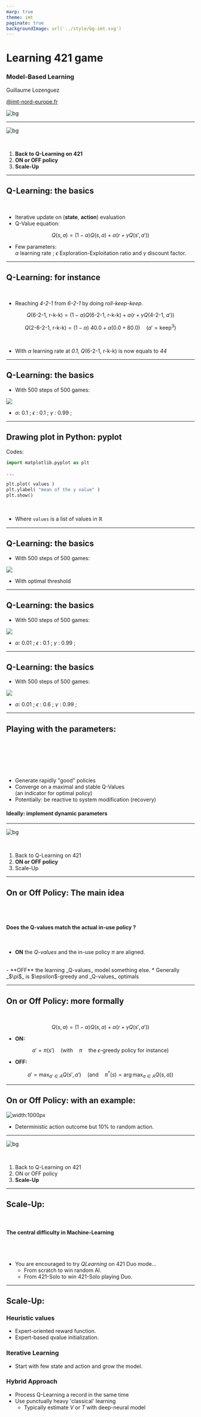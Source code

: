 ```yaml
---
marp: true
theme: imt
paginate: true
backgroundImage: url('../style/bg-imt.svg')
---
```


# Learning 421 game 

### Model-Based Learning

Guillaume Lozenguez

[@imt-nord-europe.fr](mailto:guillaume.lozenguez@imt-nord-europe.fr)

![bg](../style/bg-tittle.svg)

---

![bg](../style/bg-toc.svg)

<br/>

1. **Back to Q-Learning on 421**
2. **ON or OFF policy**
3. **Scale-Up**

---

## Q-Learning: the basics

<br >

- Iterative update on (**state**, **action**) evaluation
- Q-Value equation:

$$Q(s, a) = (1-\alpha)Q(s,a) + \alpha \left(r + \gamma Q(s', a')\right)$$

- Few parameters:<br /> *$\alpha$* learning rate ; *$\epsilon$* Exploration-Exploitation ratio and *$\gamma$* discount factor.  

---

## Q-Learning: for instance

<br >

- Reaching *4-2-1* from *6-2-1* by doing *roll-keep-keep*.

$$Q(\text{6-2-1},\ \text{r-k-k}) = (1-\alpha)Q(\text{6-2-1},\ \text{r-k-k}) + \alpha \left(r + \gamma Q(\text{4-2-1},\ a')\right)$$


$$Q(\text{2-6-2-1},\ \text{r-k-k}) = (1-\alpha)\ 40.0 + \alpha \left( 0.0 + 80.0 \right) \quad (a' = \text{keep}^3)$$

<br />

- With *$\alpha$* learning rate at _0.1_, $Q(\text{6-2-1},\ \text{r-k-k})$ is now equals to _44_

---

## Q-Learning: the basics

- With 500 steps of 500 games:

![](../figs/q421-v1.svg)

- *$\alpha$*: $0.1$ ; *$\epsilon$* : $0.1$ ; *$\gamma$* : $0.99$ ;


---

## Drawing plot in Python: pyplot

Codes: 

```python
import matplotlib.pyplot as plt

...

plt.plot( values )
plt.ylabel( "mean of the y value" )
plt.show()
```

<br />

- Where `values` is a list of values in $\mathbb{R}$

---

## Q-Learning: the basics

- With 500 steps of 500 games:

![](../figs/q421-vs-mdp.svg)

- With optimal threshold

---

## Q-Learning: the basics

- With 500 steps of 500 games:

![](../figs/q421-v2.svg)

- *$\alpha$*: $0.01$ ; *$\epsilon$* : $0.1$ ; *$\gamma$* : $0.99$ ;


---

## Q-Learning: the basics

- With 500 steps of 500 games:

![](../figs/q421-v3.svg)

- *$\alpha$*: $0.01$ ; *$\epsilon$* : $0.6$ ; *$\gamma$* : $0.99$ ;


---

## Playing with the parameters:

<br/>
<br/>
<br/>
<br/>
<br/>

- Generate rapidly "good" policies
- Converge on a maximal and stable Q-Values<br /> (an indicator for optimal policy)
- Potentially: be reactive to system modification (recovery)

#### Ideally: implement dynamic parameters

---

![bg](../style/bg-toc.svg)

<br/>

1. Back to Q-Learning on 421
2. **ON or OFF policy**
3. Scale-Up

---

## On or Off Policy: The main idea

<br />

<br />

#### Does the Q-values match the actual in-use policy ?

<br />

- **ON** the _Q-values_ and the in-use policy _$\pi$_ are aligned.
<br />
- **OFF** the learning _Q-values_ model something else.
   * Generally _$\pi$_ is $\epsilon$-greedy and _Q-values_ optimals 


---

## On or Off Policy: more formally

<br />

$$Q(s, a) = (1-\alpha)Q(s,a) + \alpha \left(r + \gamma Q(s', a')\right)$$

- **ON:**

$$ a'= \pi(s') \quad (\text{with} \quad \pi \quad \text{the $\epsilon$-greedy policy for instance})$$

- **OFF:** 

$$ a'= \max_{a'\in A} Q(s', a') \quad \left(\text{and} \quad \pi^*(s) = \arg\max_{a\in A} Q(s, a)\right) $$

---

## On or Off Policy: with an example:

![width:1000px](../figs/on-off-policy-dilema.svg)

- Deterministic action outcome but 10% to random action.

---

![bg](../style/bg-toc.svg)

<br/>

1. Back to Q-Learning on 421
2. ON or OFF policy
3. **Scale-Up**

---

## Scale-Up:
<br />

#### The central difficulty in Machine-Learning

<br />
<br />

- You are encouraged to try _QLearning_ on 421 Duo mode...
   - From scratch to win random AI.
   - From 421-Solo to win 421-Solo playing Duo. 

---

## Scale-Up:

### Heuristic values

- Expert-oriented reward function.
- Expert-based qvalue initialization.

### Iterative Learning

- Start with few state and action and grow the model.

### Hybrid Approach

- Process Q-Learning a record in the same time
- Use punctually heavy 'classical' learning
   - Typically estimate $V$ or $T$ with deep-neural model 


